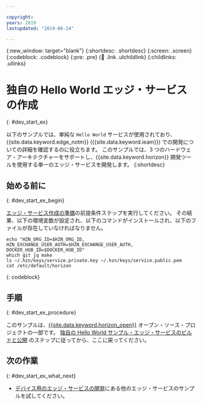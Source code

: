 ```yaml
---

copyright:
years: 2019
lastupdated: "2019-06-24"  

---
```


{:new_window: target="blank"}
{:shortdesc: .shortdesc}
{:screen: .screen}
{:codeblock: .codeblock}
{:pre: .pre}
{:child: .link .ulchildlink}
{:childlinks: .ullinks}

# 独自の Hello World エッジ・サービスの作成
{: #dev_start_ex}

以下のサンプルでは、単純な `Hello World` サービスが使用されており、{{site.data.keyword.edge_notm}} ({{site.data.keyword.ieam}}) での開発についての詳細を確認するのに役立ちます。 このサンプルでは、3 つのハードウェア・アーキテクチャーをサポートし、{{site.data.keyword.horizon}} 開発ツールを使用する単一のエッジ・サービスを開発します。
{:shortdesc}

## 始める前に
{: #dev_start_ex_begin}

[エッジ・サービス作成の準備](service_containers.md)の前提条件ステップを実行してください。 その結果、以下の環境変数が設定され、以下のコマンドがインストールされ、以下のファイルが存在していなければなりません。
```
echo "HZN_ORG_ID=$HZN_ORG_ID, HZN_EXCHANGE_USER_AUTH=$HZN_EXCHANGE_USER_AUTH, DOCKER_HUB_ID=$DOCKER_HUB_ID"
which git jq make
ls ~/.hzn/keys/service.private.key ~/.hzn/keys/service.public.pem
cat /etc/default/horizon
```
{: codeblock}

## 手順
{: #dev_start_ex_procedure}

このサンプルは、[{{site.data.keyword.horizon_open}}](https://github.com/open-horizon/) オープン・ソース・プロジェクトの一部です。 [独自の Hello World サンプル・エッジ・サービスのビルドと公開](https://github.com/open-horizon/examples/blob/master/edge/services/helloworld/CreateService.md#build-publish-your-hw) のステップに従ってから、ここに戻ってください。

## 次の作業
{: #dev_start_ex_what_next}

* [デバイス用のエッジ・サービスの開発](../OH/docs/developing/developing.md)にある他のエッジ・サービスのサンプルを試してください。
